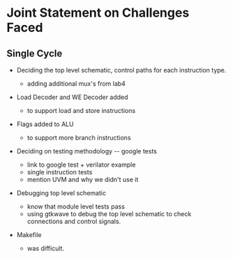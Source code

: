 # Joint Statement on Challenges Faced

## Single Cycle

- Deciding the top level schematic, control paths for each instruction type.
    - adding additional mux's from lab4

- Load Decoder and WE Decoder added
    - to support load and store instructions

- Flags added to ALU
    - to support more branch instructions

- Deciding on testing methodology -- google tests
    - link to google test + verilator example
    - single instruction tests
    - mention UVM and why we didn't use it

- Debugging top level schematic
    - know that module level tests pass
    - using gtkwave to debug the top level schematic to check connections and control signals.

- Makefile
    - was difficult.

